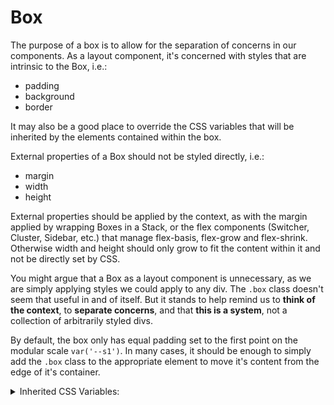 <!-- This is the general documentation layout. Add or remove any sections as needed, but try to stay consistent across components. -->
# Box

The purpose of a box is to allow for the separation of concerns in our components. As a layout component, it's concerned with styles that are intrinsic to the Box, i.e.: 

 - padding
 - background
 - border

It may also be a good place to override the CSS variables that will be inherited by the elements contained within the box.

External properties of a Box should not be styled directly, i.e.:

  - margin
  - width
  - height

External properties should be applied by the context, as with the margin applied by wrapping Boxes in a Stack, or the flex components (Switcher, Cluster, Sidebar, etc.) that manage flex-basis, flex-grow and flex-shrink. Otherwise width and height should only grow to fit the content within it and not be directly set by CSS.

You might argue that a Box as a layout component is unnecessary, as we are simply applying styles we could apply to any div. The `.box` class doesn't seem that useful in and of itself. But it stands to help remind us to **think of the context**, to **separate concerns**, and that **this is a system**, not a collection of arbitrarily styled divs.

By default, the box only has equal padding set to the first point on the modular scale `var('--s1')`.  In many cases, it should be enough to simply add the `.box` class to the appropriate element to move it's content from the edge of it's container.

<details>
  <summary>Inherited CSS Variables:</summary>
   - `--bg`
   - `--heading-color`
   - `--accent-color`
   - `--color`
   - `--button-border`
   - `--button-bg`
   - `--button-fg`
</details>
